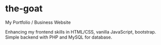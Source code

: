 # the-goat
My Portfolio / Business Website

Enhancing my frontend skills in HTML/CSS, vanilla JavaScript, bootstrap. Simple backend with PHP and MySQL for database.
